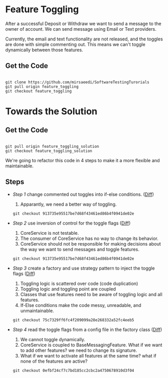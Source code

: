 # Feature Toggling 

After a successful Deposit or Withdraw we want to send  a message to the owner of account. We can send message using Email or Text providers. 

Currently, the email and text functionality are not released, and the toggles are done with simple commenting out.
This means we can't toggle dynamically between those features.

## Get the Code
```

git clone https://github.com/mirsaeedi/SoftwareTestingTurorials
git pull origin feature_toggling
git checkout feature_toggling

```
# Towards the Solution


## Get the Code

```

git pull origin feature_toggling_solution
git checkout feature_toggling_solution

```


We're going to refactor this code in 4 steps to make it a more flexible and maintainable.

## Steps

* _Step 1_ change commented out toggles into if-else conditions. ([Diff](https://github.com/mirsaeedi/SoftwareTestingTurorials/compare/4c73143a4d9f410b0bcd9202a4922181415e7db1..913735e95517be7d68f43461ed86b4f0941de02e]))
  1. Apparantly, we need a better way of toggling.
  
  ```
  git checkout 913735e95517be7d68f43461ed86b4f0941de02e
  ```
* _Step 2_ use inversion of control for the toggle flags ([Diff](https://github.com/mirsaeedi/SoftwareTestingTurorials/compare/913735e95517be7d68f43461ed86b4f0941de02e..1e82cc021a60fe0691544f3931848d83a8a467b5]))
  1. CoreService is not testable.
  2. The consumer of CoreService has no way to change its behavior.
  3. CoreService should not be responsible for making decisions about the way we want to send messages and toggle features.
  
  ```
  git checkout 913735e95517be7d68f43461ed86b4f0941de02e
  ```
* _Step 3_ create a factory and use strategy pattern to inject the toggle flags ([Diff](https://github.com/mirsaeedi/SoftwareTestingTurorials/compare/1e82cc021a60fe0691544f3931848d83a8a467b5..75c7329ff6fc4f209099a28e268332a52fc4eeb5]))
  1. Toggling logic is scattered over code (code duplication)
  2. Toggling logic and toggling point are coupled
  3. Classes that use features need to be aware of toggling logic and all features.
  4. If-Else conditions make the code messy, unreadable, and unmaintainable.
  
  
  ```
  git checkout 75c7329ff6fc4f209099a28e268332a52fc4eeb5
  ```
  
* _Step 4_ read the toggle flags from a config file in the factory class ([Diff](https://github.com/mirsaeedi/SoftwareTestingTurorials/compare/75c7329ff6fc4f209099a28e268332a52fc4eeb5..0efbf24cf7c7bd185cc2cbc2a4750678910d3f04]))
  1. We cannot toggle dynamically.
  2. CoreService is coupled to BaseMessagingFeature. What if we want to add other features? we need to change its signature.
  3. What if we want to activate all features at the same time? what if none of the features are active?


  ```
  git checkout 0efbf24cf7c7bd185cc2cbc2a4750678910d3f04
  ```
